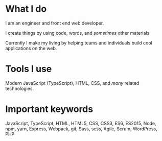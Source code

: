 # What I do

I am an engineer and front end web developer.

I create things by using code, words, and *sometimes* other materials.

Currently I make my living by helping teams and individuals build cool applications on the web.


# Tools I use

Modern JavaScript (TypeScript), HTML, CSS, and *many* related technologies.

# Important keywords

JavaScript, TypeScript, HTML, HTML5, CSS, CSS3, ES6, ES2015, Node, npm, yarn, Express, Webpack, git, Sass, scss, Agile, Scrum, WordPress, PHP



<!--
### Hi there 👋


**teeehn/teeehn** is a ✨ _special_ ✨ repository because its `README.md` (this file) appears on your GitHub profile.

Here are some ideas to get you started:

- 🔭 I’m currently working on ...
- 🌱 I’m currently learning ...
- 👯 I’m looking to collaborate on ...
- 🤔 I’m looking for help with ...
- 💬 Ask me about ...
- 📫 How to reach me: ...
- 😄 Pronouns: ...
- ⚡ Fun fact: ...
-->
